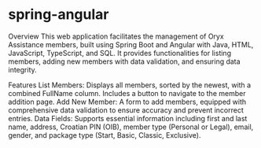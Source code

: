 # spring-angular

Overview
This web application facilitates the management of Oryx Assistance members, built using Spring Boot and Angular with Java, HTML, JavaScript, TypeScript, and SQL. It provides functionalities for listing members, adding new members with data validation, and ensuring data integrity.

Features
List Members: Displays all members, sorted by the newest, with a combined FullName column. Includes a button to navigate to the member addition page.
Add New Member: A form to add members, equipped with comprehensive data validation to ensure accuracy and prevent incorrect entries.
Data Fields: Supports essential information including first and last name, address, Croatian PIN (OIB), member type (Personal or Legal), email, gender, and package type (Start, Basic, Classic, Exclusive).

